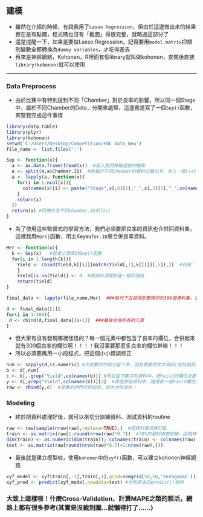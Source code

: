 ## 建模
- 雖然在介紹的時候，有說我用了```Lasso Regression```，但由於這邊做出來的結果實在是有點爛，程式碼也沒有「截圖」得很完整，就略過這部分了
- 還是提醒一下，如果是要做Lasso Regression，記得要用```model.matrix```把類別變數全都轉換為```dummy variables```，才吃得進去
- 再來是神經網絡，Kohonen，R裡面有個library就叫做kohonen，安裝後直接```library(kohonen)```就可以使用

---

### Data Preprocess
- 由於比賽中有特別提到不同「Chamber」對於良率的影響，所以同一個Stage中，屬於不同Chamber的Data，分開來處理，這邊我是寫了一個```Sep()```函數，來幫我完成這件事情
```R
library(data.table)
library(plyr)
library(kohonen)
setwd('C:/Users/Desktop/Competition/FDC Data_New')
file_name <- list.files('.')

Sep <- function(x){
  a <- as.data.frame(fread(x))  #寫入我們將維過後的檔案
  a <- split(a,a$Chamber.ID)  #將屬於不同Chamber的資料分離出來，存入一個list
  a <- lapply(a, function(x){
    for(i in 1:ncol(x)){
      colnames(x)[i] <- paste("Stage",x[,6][1],"_",x[,3][1],"_",colnames(x)[i],sep="")  #用迴圈把分離出來的資料欄位，標上對應的Chamber.ID
    }
    return(x)
  })
  return(a) #回傳包含不同Chamber.ID的list
}

```
- 為了使用這些監督式的學習方法，我們必須要把良率的資訊也合併回資料集，這裡我用```Mer()```函數，用主Key```Wafer.ID```來合併良率資料。
```R
Mer <- function(x){
  k <- Sep(x)   #就是上面寫的Sep()函數
  for(i in 1:length(k)){
    Yield <- cbind(Yield,k[[i]][match(Yield[,1],k[[i]][,5]),])  #利用```match()```進行比對，這是一個超級好用的函數，可以幫你比對相符合的欄位，如果沒東西回傳還會幫你傳空值
    }
    Yield[is.na(Yield)] <- 0  #跟資料清理那邊一樣的理由
    return(Yield)
}

final_data <- lapply(file_name,Mer)  ###執行下去就得到整理好的300個資料集，並存放在一個list裡面

d <- final_data[[1]]
for(i in 1:300){
 d <- cbind(d,final_data[[i+1]]  ###最後合併所有的元素
}
```
- 但大家有沒有發現哪裡怪怪的？每一個元素中都包含了良率的欄位，合併起來就有300個良率的欄位啊！！！！我沒事要那麼多良率的欄位幹嘛！！！
- 所以必須要再用一小段程式，把這個小小錯誤修正
```R
num <- sapply(d,is.numeric) #先把數字的部分留下來，因為需要的文字資訊(包括階段、Chamber等，我們都做在欄位名稱上了)
b <- d[,num]
c <- b[,-grep("Yield",colnames(b))] #先從留下數字的資料中，把Yeild的欄位全都拿掉
y <- d[,grep("Yield",colnames(b))][2]  #再從原始資料中，隨便取一個Yield欄位出來
raw <- rbind(y,c)  #接著把他們合併起來，就大功告成啦！
```

### Modeling
- 終於把資料處理好後，就可以來切分訓練資料、測試資料的routine
```R
raw <- raw[sample(nrow(raw),replace=TRUE),]  #把資料集洗牌打亂
train <- as.matrix(raw[1:round(nrow(raw)*0.7))  #70%的資料用做訓練，因為神經網絡吃得是matrix，要先轉換一下
dim(train) <- as.numeric(dim(train)); colnames(train) <- colnames(raw) #但如果欄位名稱不見了，之後也不方便看，所以再貼回來
test <- as.matrix(raw[round(nrow(raw)*0.7)+1:nrow(raw),])) 
```
- 最後就是建立模型啦，使用```kohonen```中的```xyf()```函數，可以建立kohonen神經網路
```R
xyf_model <- xyf(train[,-1],train[,1],grid=somgrid(50,50,'hexagonal'))  #somgrid就是設定Self-organizing Map的參數，這邊我們設成50*50
xyf_pred <- predict(xyf_model,newdata=test) #也和原本的predict()相容
```

### 大致上這樣啦！什麼Cross-Validation、計算MAPE之類的粗活，網路上都有很多參考(其實是沒截到圖...就懶得打了......)
